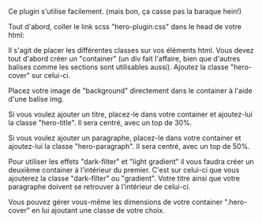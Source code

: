 


Ce plugin s'utilise facilement. (mais bon, ça casse pas la baraque hein!)

Tout d'abord, coller le link scss "hero-plugin.css" dans le head de votre html:

<link rel="stylesheet" href="http://cepegra-labs.be/webdesign/2017/phec/_hero-plugin.css">


Il s'agit de placer les différentes classes sur vos éléments html.
Vous devez tout d'abord créer un "container" (un div fait l'affaire, bien que d'autres balises comme les sections sont utilisables aussi).
Ajoutez la classe "hero-cover" sur celui-ci.

Placez votre image de "background" directement dans le container à l'aide d'une balise img.

Si vous voulez ajouter un titre, placez-le dans votre container et ajoutez-lui la classe "hero-title".
Il sera centré, avec un top de 30%.

Si vous voulez ajouter un paragraphe, placez-le dans votre container et ajoutez-lui la classe "hero-paragraph".
Il sera centré, avec un top de 50%.

Pour utiliser les effets "dark-filter" et "light gradient" il vous faudra créer un deuxième container à l'intérieur du premier. C'est
sur celui-ci que vous ajouterez la classe "dark-filter" ou "gradient". Votre titre ainsi que votre paragraphe
doivent se retrouver à l'intérieur de celui-ci.


Vous pouvez gérer vous-même les dimensions de votre container ".hero-cover" en lui ajoutant une classe de votre choix.

